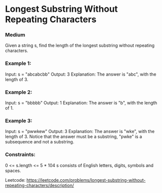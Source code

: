 # Longest Substring Without Repeating Characters 
### Medium

Given a string s, find the length of the longest substring without repeating characters.

### Example 1:

Input: s = "abcabcbb"
Output: 3
Explanation: The answer is "abc", with the length of 3.

### Example 2:

Input: s = "bbbbb"
Output: 1
Explanation: The answer is "b", with the length of 1.

### Example 3:

Input: s = "pwwkew"
Output: 3
Explanation: The answer is "wke", with the length of 3.
Notice that the answer must be a substring, "pwke" is a subsequence and not a substring.
 

### Constraints:

0 <= s.length <= 5 * 104
s consists of English letters, digits, symbols and spaces.

Leetcode: https://leetcode.com/problems/longest-substring-without-repeating-characters/description/
